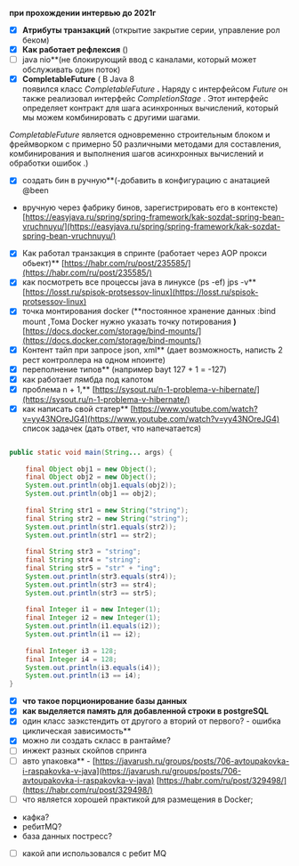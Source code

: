**при прохождении интервью до 2021г**

- [x] **Атрибуты транзакций** (открытие закрытие серии, управление рол беком)
- [x] **Как работает рефлексия** ()
- [ ]  java nio**(не блокирующий ввод с каналами, который может обслуживать один поток)
- [x]  **CompletableFuture** (
В Java 8 появился класс _CompletableFuture_ **.** Наряду с интерфейсом _Future_ он также реализовал интерфейс _CompletionStage_ . Этот интерфейс определяет контракт для шага асинхронных вычислений, который мы можем комбинировать с другими шагами.

_CompletableFuture_ является одновременно строительным блоком и фреймворком с примерно 50 различными методами для составления, комбинирования и выполнения шагов асинхронных вычислений и обработки ошибок .)
- [x]  создать бин в ручную**(-добавить в конфигурацию с анатацией @been
- вручную через фабрику бинов, зарегистрировать его в контексте)
[https://easyjava.ru/spring/spring-framework/kak-sozdat-spring-bean-vruchnuyu/](https://easyjava.ru/spring/spring-framework/kak-sozdat-spring-bean-vruchnuyu/)
- [x]  Как работал транзакция в спринте (работает через AOP прокси обьект)** [https://habr.com/ru/post/235585/](https://habr.com/ru/post/235585/)
- [x]  как посмотреть все процессы java в линуксе (ps -ef) jps -v** [https://losst.ru/spisok-protsessov-linux](https://losst.ru/spisok-protsessov-linux)
- [x]  точка монтирования docker (**постоянное хранение данных :bind mount ,Тома Docker нужно указать точку потирования **)** [https://docs.docker.com/storage/bind-mounts/](https://docs.docker.com/storage/bind-mounts/)
- [x]  Контент тайп при запросе json, xml** (дает возможность, написть 2 рест контроллера на одном нпоинте)
- [x]  переполнение типов** (например bayt 127 + 1 = -127)
- [x] как работает лямбда под капотом
- [x]  проблема n + 1,** [https://sysout.ru/n-1-problema-v-hibernate/](https://sysout.ru/n-1-problema-v-hibernate/)
- [x]  как написать свой статер** [https://www.youtube.com/watch?v=yy43NOreJG4](https://www.youtube.com/watch?v=yy43NOreJG4)
список задачек (дать ответ, что напечатается)
```java

public static void main(String... args) {
 
	final Object obj1 = new Object();
	final Object obj2 = new Object();
	System.out.println(obj1.equals(obj2));
	System.out.println(obj1 == obj2);
	
	final String str1 = new String("string");
	final String str2 = new String("string");
	System.out.println(str1.equals(str2));
	System.out.println(str1 == str2);
	
	final String str3 = "string";
	final String str4 = "string";
	final String str5 = "str" + "ing";
	System.out.println(str3.equals(str4));
	System.out.println(str3 == str4);
	System.out.println(str3 == str5);
	
	final Integer i1 = new Integer(1);
	final Integer i2 = new Integer(1);
	System.out.println(i1.equals(i2));
	System.out.println(i1 == i2);
	
	final Integer i3 = 128;
	final Integer i4 = 128;
	System.out.println(i3.equals(i4));
	System.out.println(i3 == i4);
}   
```

- [x] **что такое порционирование базы данных**
- [x] **как выделяется память для добавленной строки в postgreSQL**
- [x]  один класс заэкстендить от другого а вторий от первого? - ошибка циклическая зависимость**
- [x] можно ли создать скласс в рантайме?
- [ ] инжект разных скойпов спринга
- [ ]  авто упаковка** - [https://javarush.ru/groups/posts/706-avtoupakovka-i-raspakovka-v-java](https://javarush.ru/groups/posts/706-avtoupakovka-i-raspakovka-v-java)
[https://habr.com/ru/post/329498/](https://habr.com/ru/post/329498/)
- [ ] что является хорошей практикой для размещения в Docker;
- кафка?
- ребитMQ?
- база данных постресс?
- [ ] какой апи использовался с ребит MQ
